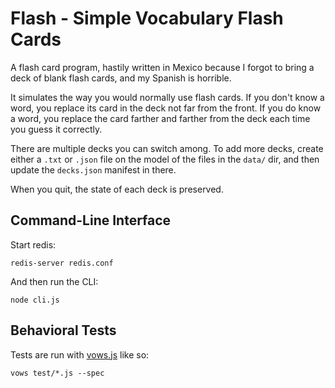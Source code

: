 Flash - Simple Vocabulary Flash Cards
=====================================

A flash card program, hastily written in Mexico because I forgot to bring a
deck of blank flash cards, and my Spanish is horrible.

It simulates the way you would normally use flash cards.  If you don't know a
word, you replace its card in the deck not far from the front.  If you do know
a word, you replace the card farther and farther from the deck each time you
guess it correctly.

There are multiple decks you can switch among.  To add more decks, create 
either a `.txt` or `.json` file on the model of the files in the `data/` 
dir, and then update the `decks.json` manifest in there.

When you quit, the state of each deck is preserved.

Command-Line Interface
----------------------

Start redis:

    redis-server redis.conf

And then run the CLI:

    node cli.js

Behavioral Tests
----------------

Tests are run with [vows.js](http://vowsjs.org) like so:

    vows test/*.js --spec





